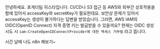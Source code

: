 안녕하세요. 포게더팀 히스타입니다.
CI/CD나 S3 접근 등 AWS와 외부간 상호작용을 함에 있어서 accessKey와 secretKey가 필요한데요.
보안상 문제가 있어서 accessKey는 생성이 불가하다는 답변을 받았습니다.
그러면, AWS IAM의 OIDC(OpenID Connect) 자격 증명 키는 발급받을 수 있을까요?
현재는 OIDC 생성 시도 시 `iam:CreateOpenIDConnectProvider에 대한 액세스 거부됨` 라고 뜹니다.


시간 날때 나도 n8n 해보기~